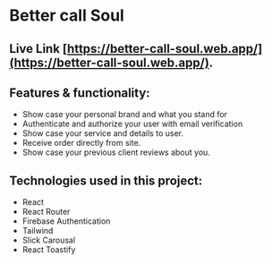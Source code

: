 # Better call Soul

## Live Link [https://better-call-soul.web.app/](https://better-call-soul.web.app/).

## Features & functionality:

* Show case your personal brand and what you stand for
* Authenticate and authorize your user with email verification
* Show case your service and details to user.
* Receive order directly from site.
* Show case your previous client reviews about you.

## Technologies used in this project:

* React
* React Router
* Firebase Authentication
* Tailwind
* Slick Carousal
* React Toastify
